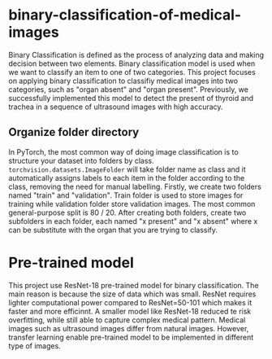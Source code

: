 # binary-classification-of-medical-images
Binary Classification is defined as the process of analyzing data and making decision between two elements. Binary classification model is used when we want to classify an item to one of two categories. This project focuses on applying binary classification to classifiy medical images into two categories, such as "organ absent" and "organ present". Previously, we successfully implemented this model to detect the present of thyroid and trachea in a sequence of ultrasound images with high accuracy.

## Organize folder directory 
In PyTorch, the most common way of doing image classification is to structure your dataset into folders by class. `torchvision.datasets.ImageFolder` will take folder name as class and it automatically assigns labels to each item in the folder according to the class, removing the need for manual labelling. Firstly, we create two folders named "train" and "validation". Train folder is used to store images for training while validation folder store validation images. The most common general-purpose split is 80 / 20. After creating both folders, create two subfolders in each folder, each named "x present" and "x absent" where x can be substitute with the organ that you are trying to classify.

# Pre-trained model
This project use ResNet-18 pre-trained model for binary classification. The main reason is because the size of data which was small. ResNet requires lighter computational power compared to ResNet=50-101 which makes it faster and more efficinnt. A smaller model like ResNet-18 reduced te risk overfitting, while still able to capture complex medical pattern. Medical images such as ultrasound images differ from natural images. However, transfer learning enable pre-trained model to be implemented in different type of images.



